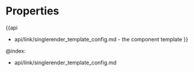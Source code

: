 Properties
==========

{{api
- api/link/singlerender_template_config.md - the component template
}}

@index:
- api/link/singlerender_template_config.md


